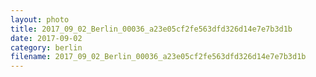```yaml
---
layout: photo
title: 2017_09_02_Berlin_00036_a23e05cf2fe563dfd326d14e7e7b3d1b
date: 2017-09-02
category: berlin
filename: 2017_09_02_Berlin_00036_a23e05cf2fe563dfd326d14e7e7b3d1b
---
```

